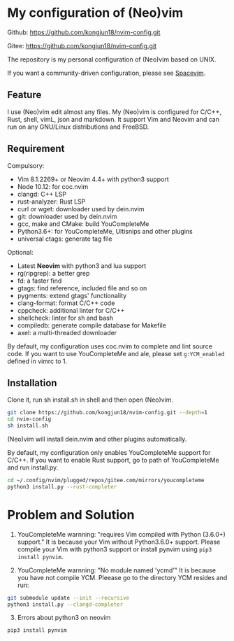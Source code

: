 # My configuration of (Neo)vim
Github: https://github.com/kongjun18/nvim-config.git

Gitee: https://github.com/kongjun18/nvim-config.git

The repository is my personal configuration of (Neo)vim based on UNIX.

If you want a community-driven configuration, please see [Spacevim](https://github.com/SpaceVim/SpaceVim).

## Feature
I use (Neo)vim edit almost any files. My (Neo)vim is configured for C/C++, Rust, shell, vimL, json and markdown. It support Vim and Neovim and can run on any GNU/Linux distributions and FreeBSD.

## Requirement
Compulsory:
- Vim 8.1.2269+ or Neovim 4.4+ with python3 support
- Node 10.12:          for coc.nvim
- clangd:              C++ LSP
- rust-analyzer:       Rust LSP
- curl or wget:        downloader used by dein.nvim
- git:                 downloader used by dein.nvim
- gcc, make and CMake: build YouCompleteMe
- Python3.6+:          for YouCompleteMe, Ultisnips and other plugins
- universal ctags:     generate tag file

Optional:
- Latest **Neovim** with python3 and lua support
- rg(ripgrep):  a better grep
- fd:           a faster find
- gtags:        find reference, included file and so on
- pygments:     extend gtags' functionality
- clang-format: format C/C++ code
- cppcheck:     additional linter for C/C++
- shellcheck:   linter for sh and bash
- compiledb:    generate compile database for Makefile
- axel:         a multi-threaded downloader 


By default, my configuration uses coc.nvim to complete and lint source code. If you want to use YouCompleteMe and ale, please set `g:YCM_enabled` defined in vimrc to 1.

## Installation
Clone it, run sh install.sh in shell and then open (Neo)vim.
```sh
git clone https://github.com/kongjun18/nvim-config.git --depth=1
cd nvim-config
sh install.sh
```
(Neo)vim will install dein.nvim and other plugins automatically.

By default, my configuration only enables YouCompleteMe support for C/C++. If you want to enable Rust support, go to path of YouCompleteMe and run install.py.
```sh
cd ~/.config/nvim/plugged/repos/gitee.com/mirrors/youcompleteme
python3 install.py --rust-completer
```
# Problem and Solution
1. YouCompleteMe warnning: "requires Vim compiled with Python (3.6.0+) support."
It is because your Vim without Python3.6.0+ support. 
Please compile your Vim with python3 support or install pynvim using `pip3 install pynvim`.

2. YouCompleteMe warnning: "No module named 'ycmd'"
It is because you have not compile YCM.
Pleease go to the directory YCM resides and run:
```sh
git submodule update --init --recursive
python3 install.py --clangd-completer
```
3. Errors about python3 on neovim
```sh
pip3 install pynvim

